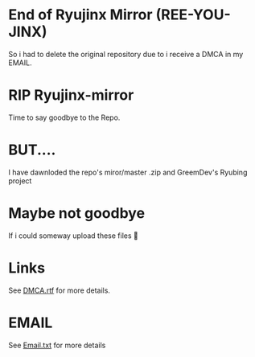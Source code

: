 # End of Ryujinx Mirror (REE-YOU-JINX)
So i had to delete the original repository due to i receive a DMCA in my EMAIL.

# RIP Ryujinx-mirror
Time to say goodbye to the Repo.

# BUT....
I have dawnloded the repo's miror/master .zip
and GreemDev's Ryubing project

# Maybe not goodbye
If i could someway upload these files 🤔

# Links
See <a href="https://raw.githubusercontent.com/Eduardo7881/ryujinx-mirror-end/refs/heads/main/DMCA.rtf" download="nintendo-dmca.rtf">DMCA.rtf</a> for more details.

# EMAIL
See <a href="https://raw.githubusercontent.com/Eduardo7881/ryujinx-mirror-end/refs/heads/main/email.txt">Email.txt</a> for more details
